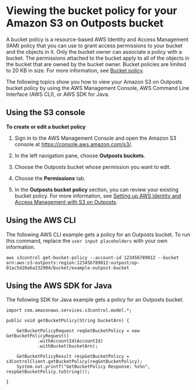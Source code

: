 # Viewing the bucket policy for your Amazon S3 on Outposts bucket<a name="S3OutpostsBucketPolicyGet"></a>

A bucket policy is a resource\-based AWS Identity and Access Management \(IAM\) policy that you can use to grant access permissions to your bucket and the objects in it\. Only the bucket owner can associate a policy with a bucket\. The permissions attached to the bucket apply to all of the objects in the bucket that are owned by the bucket owner\. Bucket policies are limited to 20 KB in size\. For more information, see [Bucket policy](S3onOutposts.md#S3OutpostsBucketPolicies)\.

The following topics show you how to view your Amazon S3 on Outposts bucket policy by using the AWS Management Console, AWS Command Line Interface \(AWS CLI\), or AWS SDK for Java\. 

## Using the S3 console<a name="s3-outposts-bucket-policy"></a>

**To create or edit a bucket policy**

1. Sign in to the AWS Management Console and open the Amazon S3 console at [https://console\.aws\.amazon\.com/s3/](https://console.aws.amazon.com/s3/)\.

1. In the left navigation pane, choose **Outposts buckets**\.

1. Choose the Outposts bucket whose permission you want to edit\.

1. Choose the **Permissions** tab\.

1. In the **Outposts bucket policy** section, you can review your existing bucket policy\. For more information, see [Setting up AWS Identity and Access Management with S3 on Outposts](S3OutpostsIAM.md)\.

## Using the AWS CLI<a name="S3OutpostsGetBucketPolicyCLI"></a>

The following AWS CLI example gets a policy for an Outposts bucket\. To run this command, replace the `user input placeholders` with your own information\.

```
aws s3control get-bucket-policy --account-id 123456789012 --bucket arn:aws:s3-outposts:region:123456789012:outpost/op-01ac5d28a6a232904/bucket/example-outpost-bucket
```

## Using the AWS SDK for Java<a name="S3OutpostsGetBucketPolicyJava"></a>

The following SDK for Java example gets a policy for an Outposts bucket\.

```
import com.amazonaws.services.s3control.model.*;

public void getBucketPolicy(String bucketArn) {

    GetBucketPolicyRequest reqGetBucketPolicy = new GetBucketPolicyRequest()
            .withAccountId(AccountId)
            .withBucket(bucketArn);

    GetBucketPolicyResult respGetBucketPolicy = s3ControlClient.getBucketPolicy(reqGetBucketPolicy);
    System.out.printf("GetBucketPolicy Response: %s%n", respGetBucketPolicy.toString());

}
```